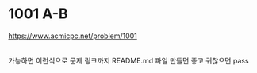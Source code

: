 # 1001 A-B

https://www.acmicpc.net/problem/1001

<br> 가능하면 이런식으로 문제 링크까지 README.md 파일 만들면 좋고 귀찮으면 pass
